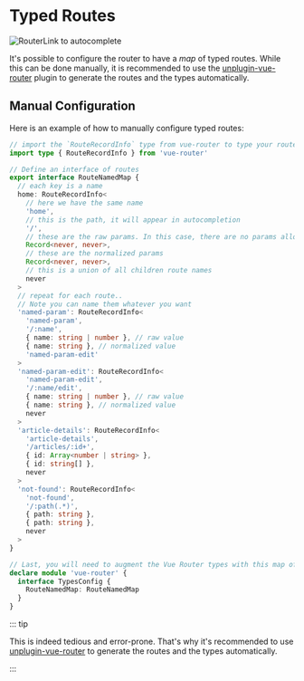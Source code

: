 # Typed Routes <Badge type="tip" text="v4.4.0+" />

![RouterLink to autocomplete](https://user-images.githubusercontent.com/664177/176442066-c4e7fa31-4f06-4690-a49f-ed0fd880dfca.png)

It's possible to configure the router to have a _map_ of typed routes. While this can be done manually, it is recommended to use the [unplugin-vue-router](https://github.com/posva/unplugin-vue-router) plugin to generate the routes and the types automatically.

## Manual Configuration

Here is an example of how to manually configure typed routes:

```ts
// import the `RouteRecordInfo` type from vue-router to type your routes
import type { RouteRecordInfo } from 'vue-router'

// Define an interface of routes
export interface RouteNamedMap {
  // each key is a name
  home: RouteRecordInfo<
    // here we have the same name
    'home',
    // this is the path, it will appear in autocompletion
    '/',
    // these are the raw params. In this case, there are no params allowed
    Record<never, never>,
    // these are the normalized params
    Record<never, never>,
    // this is a union of all children route names
    never
  >
  // repeat for each route..
  // Note you can name them whatever you want
  'named-param': RouteRecordInfo<
    'named-param',
    '/:name',
    { name: string | number }, // raw value
    { name: string }, // normalized value
    'named-param-edit'
  >
  'named-param-edit': RouteRecordInfo<
    'named-param-edit',
    '/:name/edit',
    { name: string | number }, // raw value
    { name: string }, // normalized value
    never
  >
  'article-details': RouteRecordInfo<
    'article-details',
    '/articles/:id+',
    { id: Array<number | string> },
    { id: string[] },
    never
  >
  'not-found': RouteRecordInfo<
    'not-found',
    '/:path(.*)',
    { path: string },
    { path: string },
    never
  >
}

// Last, you will need to augment the Vue Router types with this map of routes
declare module 'vue-router' {
  interface TypesConfig {
    RouteNamedMap: RouteNamedMap
  }
}
```

::: tip

This is indeed tedious and error-prone. That's why it's recommended to use [unplugin-vue-router](https://github.com/posva/unplugin-vue-router) to generate the routes and the types automatically.

:::
